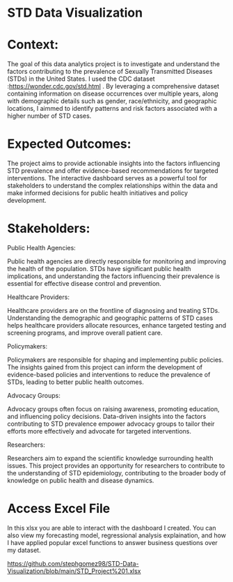 # STD Data Visualization
# Context:

The goal of this data analytics project is to investigate and understand the factors contributing to the prevalence of Sexually Transmitted Diseases (STDs) in the United States. I used the CDC dataset :https://wonder.cdc.gov/std.html . By leveraging a comprehensive dataset containing information on disease occurrences over multiple years, along with demographic details such as gender, race/ethnicity, and geographic locations, I aimmed to identify patterns and risk factors associated with a higher number of STD cases.

# Expected Outcomes:

The project aims to provide actionable insights into the factors influencing STD prevalence and offer evidence-based recommendations for targeted interventions. The interactive dashboard serves as a powerful tool for stakeholders to understand the complex relationships within the data and make informed decisions for public health initiatives and policy development.

# Stakeholders:

Public Health Agencies:

Public health agencies are directly responsible for monitoring and improving the health of the population. STDs have significant public health implications, and understanding the factors influencing their prevalence is essential for effective disease control and prevention.

Healthcare Providers:

Healthcare providers are on the frontline of diagnosing and treating STDs. Understanding the demographic and geographic patterns of STD cases helps healthcare providers allocate resources, enhance targeted testing and screening programs, and improve overall patient care.

Policymakers:

Policymakers are responsible for shaping and implementing public policies. The insights gained from this project can inform the development of evidence-based policies and interventions to reduce the prevalence of STDs, leading to better public health outcomes.

Advocacy Groups:

Advocacy groups often focus on raising awareness, promoting education, and influencing policy decisions. Data-driven insights into the factors contributing to STD prevalence empower advocacy groups to tailor their efforts more effectively and advocate for targeted interventions.

Researchers:

Researchers aim to expand the scientific knowledge surrounding health issues. This project provides an opportunity for researchers to contribute to the understanding of STD epidemiology, contributing to the broader body of knowledge on public health and disease dynamics.

# Access Excel File
In this xlsx you are able to interact with the dashboard I created. You can also view my forecasting model, regressional analysis explaination, and how I have applied popular excel functions to answer business questions over my dataset.

https://github.com/stephgomez98/STD-Data-Visualization/blob/main/STD_Project%201.xlsx


